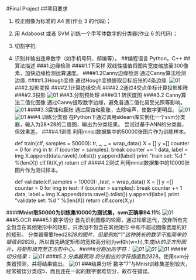 #Final Project
##项目要求
1. 校正图像为标准的 A4 图(作业 3 的代码)；
2. 用 Adaboost 或者 SVM 训练一个手写体数字的分类器(作业 6 的代码)；
3. 切割字符;
4. 识别并输出连串数字（如手机号码、邮编等）。
##编程语言
   Python，C++
##算法描述
###1.边缘检测
####1.1下采样
双线性插值将图片宽度缩放至300像素，加快边缘检测运算速度。
####1.2Canny边缘检测
通过Canny算法检测边缘.
####1.3Hough变换
通过Hough变换提取目标纸张的4条边缘.
![01](/home/zuimrs/Code/CVPR/FinalProject/doc/01.png  "01")
###2.投影变换
####2.1计算边缘交点
####2.2通过4交点坐标计算投影矩阵
####2.3投影
![01](/home/zuimrs/Code/CVPR/FinalProject/doc/02.png  "01")
###3.分割预处理
####3.1 转灰度图
####3.2 Canny算法二值化图像
通过Canny提取数字边缘，避免普通二值化易受光照等影响。
![01](/home/zuimrs/Code/CVPR/FinalProject/doc/03.png  "01")
####3.3腐蚀和膨胀
通过腐蚀和膨胀，去除噪声，使数字更明显。
![01](/home/zuimrs/Code/CVPR/FinalProject/doc/04.png  "01")
![01](/home/zuimrs/Code/CVPR/FinalProject/doc/05.png  "01")
###4.训练分类器
在Python下通过调用sklearn库实例化一个svm分类器，输入为28*28的二值图，输出为分类结果。
尝试过基于ANN的分类器，但效果差。
####4.1训练
利用mnist数据集中的50000张图片作为训练样本。

	def train(clf, samples = 50000):
	  tr, _, _ = wrap_data()
	  X = []
	  y  =[]
	  counter = 0
	  for img in tr:
	    if (counter > samples):
	      break
	    counter += 1
	    data, label = img
	    X.append(data.ravel().tolist())
	    y.append(label)
	  print "train set: %d " %(len(X))
	  clf.fit(X,y)
	  return clf
####4.2测试
利用mnist数据集中的10000张图片作为测试样本。

	def validate(clf,samples = 10000):
	  _,test,_ = wrap_data()
	  X = []
	  y  =[]
	  counter = 0
	  for img in test:
	    if (counter > samples):
	      break
	    counter += 1
	    data, label = img
	    X.append(data.ravel().tolist())
	    y.append(label)
	  print "validate set: %d " %(len(X))
	  return clf.score(X,y)
	  
####**Mnist取50000为训练集10000为测试集，svm正确率94.11%**
![01](/home/zuimrs/Code/CVPR/FinalProject/doc/06.png  "01")
###5.OCR
####5.1 数字切分
首先识别图像的轮廓，通过轮廓迭代，放弃所有完全包含在其他矩形中的矩形，只添加不包含在其他矩形 中和不超过图像宽度的好的矩形。
分类器需要feed28*28的图片，但是例如“1”这种狭长的数字不能简单的插值到28*28，所以首先确定矩形的宽和高分别为w和h(w<h),生成h*h的正方形图片，将矩形填充至正方形中心。
#####分割出的字符：
![01](/home/zuimrs/Code/CVPR/FinalProject/doc/b03.png  "01")
![01](/home/zuimrs/Code/CVPR/FinalProject/doc/b04.png  "01")
![01](/home/zuimrs/Code/CVPR/FinalProject/doc/b05.png  "01")
#####切分结果：
![01](/home/zuimrs/Code/CVPR/FinalProject/doc/07.png  "01")
####5.2 分类器预测
将分割出的字符插值到28*28，使用svm分类器预测，并将结果输出。
![01](/home/zuimrs/Code/CVPR/FinalProject/doc/08.png  "01")
###结果分析
数字“7”与Mnist训练集差别较大，经常被误分类成5，而且连在一起的数字很难切分，故存在错误。